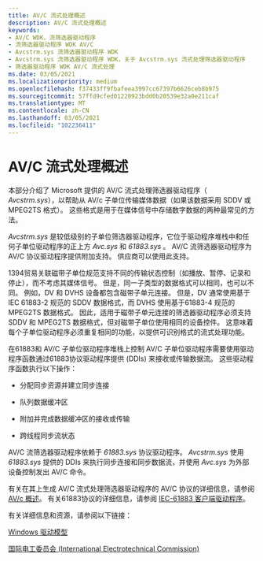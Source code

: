 ```yaml
---
title: AV/C 流式处理概述
description: AV/C 流式处理概述
keywords:
- AV/C WDK，流筛选器驱动程序
- 流筛选器驱动程序 WDK AV/C
- Avcstrm.sys 流筛选器驱动程序 WDK
- Avcstrm.sys 流筛选器驱动程序 WDK，关于 Avcstrm.sys 流式处理筛选器驱动程序
- 筛选器驱动程序 WDK AV/C 流式处理
ms.date: 03/05/2021
ms.localizationpriority: medium
ms.openlocfilehash: f37433ff9fbafeea3997cc67397b6626ceb8b975
ms.sourcegitcommit: 57ffd9cfed01220923bdd0b20539e32a0e211caf
ms.translationtype: MT
ms.contentlocale: zh-CN
ms.lasthandoff: 03/05/2021
ms.locfileid: "102236411"
---
```

# <a name="avc-streaming-overview"></a>AV/C 流式处理概述

本部分介绍了 Microsoft 提供的 AV/C 流式处理筛选器驱动程序（ *Avcstrm.sys*），以帮助从 AV/c 子单位传输媒体数据（如果该数据采用 SDDV 或 MPEG2TS 格式）。 这些格式是用于在媒体信号中存储数字数据的两种最常见的方法。

*Avcstrm.sys* 是较低级别的子单位筛选器驱动程序，它位于驱动程序堆栈中和任何子单位驱动程序的正上方 *Avc.sys* 和 *61883.sys* 。 AV/C 流筛选器驱动程序为 AV/C 协议驱动程序提供附加支持。 供应商可以使用此支持。

1394贸易关联磁带子单位规范支持不同的传输状态控制（如播放、暂停、记录和停止），而不考虑其媒体信号。 但是，同一子类型的数据格式可以相同，也可以不同。 例如，DV 和 DVHS 设备都包含磁带子单元连接。 但是，DV 通常使用基于 IEC 61883-2 规范的 SDDV 数据格式，而 DVHS 使用基于61883-4 规范的 MPEG2TS 数据格式。 因此，适用于磁带子单元连接的筛选器驱动程序必须支持 SDDV 和 MPEG2TS 数据格式，但对磁带子单位使用相同的设备控件。 这意味着每个子单位驱动程序必须重复相同的功能，以提供可识别格式的流式处理功能。

在61883和 AV/C 子单位驱动程序堆栈上控制 AV/C 子单位驱动程序需要使用驱动程序函数通过61883协议驱动程序提供 (DDIs) 来接收或传输数据流。 这些驱动程序函数执行以下操作：

- 分配同步资源并建立同步连接

- 队列数据缓冲区

- 附加并完成数据缓冲区的接收或传输

- 跨线程同步流状态

AV/C 流筛选器驱动程序依赖于 *61883.sys* 协议驱动程序。 *Avcstrm.sys* 使用 *61883.sys* 提供的 DDIs 来执行同步连接和同步数据流，并使用 *Avc.sys* 为外部设备控制发出 AV/C 命令。

有关在其上生成 AV/C 流式处理筛选器驱动程序的 AV/C 协议的详细信息，请参阅 [AV/c 概述](av-c-overview.md)。 有关61883协议的详细信息，请参阅 [IEC-61883 客户端驱动程序](../ieee/iec-61883-client-drivers.md)。

有关详细信息和资源，请参阅以下链接：

[Windows 驱动模型](../kernel/introduction-to-wdm.md)

[国际电工委员会 (International Electrotechnical Commission)](https://www.iec.ch/)
